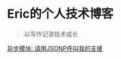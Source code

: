# Eric的个人技术博客

> 以写作记录技术成长

[异步模块: 请用JSONP呼叫我的支援](https://github.com/Lanbasara/Erics-Blog/issues/1)
